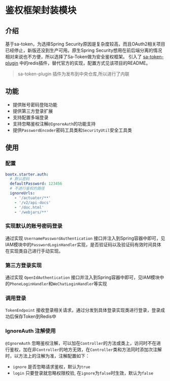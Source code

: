 # 鉴权框架封装模块
## 介绍
基于sa-token，为选择Spring Security原因是复杂度较高，而且OAuth2相关项目已经停止，新版还没到生产可用。原生Spring Security想用在前后端分离的情况相对来说也不方便，所以选择了Sa-Token做为安全鉴权框架。
引入了 [sa-token-plugin](https://gitee.com/bootx/sa-token-plugin) 中的redis插件，替代官方的实现，配置方式见该项目的README。
> sa-token-plugin 插件为发布到中央仓库,所以进行了内联

## 功能

- 提供账号密码登陆功能
- 提供第三方登录扩展
- 支持配置多端登录
- 支持忽略鉴权注解`@IgnoreAuth`的功能支持
- 提供`PasswordEncoder`密码工具类和`SecurityUtil`安全工具类
## 使用
### 配置
```yaml
bootx.starter.auth:
  # 默认密码
  defaultPassword: 123456
  # 不进行鉴权的路径
  ignoreUrls:
    - '/actuator/**'
    - '/v2/api-docs'
    - '/doc.html'
    - '/webjars/**'
```

### 实现默认的账号密码登录
通过实现 `UsernamePasswordAuthentication` 接口并注入到Spring容器中即可，见IAM模块中的`PasswordLoginHandler`实现，是否验证码以及验证码有效时间具体在实现类自己进行手动实现。
### 第三方登录实现
通过实现 `OpenIdAuthentication` 接口并注入到Spring容器中即可，见IAM模块中的`PhoneLoginHandler`和`WeChatLoginHandler`等实现
### 调用登录
`TokenEndpoint` 接收登录相关请求，通过分发到具体登录实现类进行登录，登录成功后保存Token到Redis中

### IgnoreAuth 注解使用
`@IgnoreAuth` 忽略鉴权注解，可以加在`Controller`的方法或类上，访问时不在进行鉴权，加在非`Controller`的地方无效，在`Controller`类和方法同时添加次注解时，以方法上的注解为准，注解配置如下：

- `ignore` 是否忽略请求鉴权，默认为`true`
- `login` 只要登录就忽略权限校验, 在`ignore`为`false`时生效，默认为`false`
